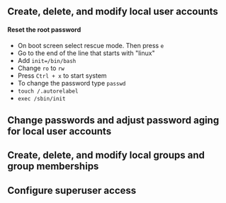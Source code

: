 ## Create, delete, and modify local user accounts

#### Reset the root password
- On boot screen select rescue mode. Then press `e`
- Go to the end of the line that starts with "linux"
- Add `init=/bin/bash`
- Change `ro` to `rw`
- Press `Ctrl + x` to start system
- To change the password type `passwd`
- `touch /.autorelabel`
- `exec /sbin/init`
  
## Change passwords and adjust password aging for local user accounts

## Create, delete, and modify local groups and group memberships

## Configure superuser access

